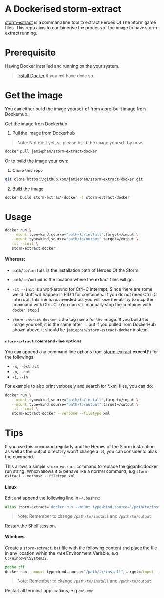 # A Dockerised storm-extract

[storm-extract](https://github.com/nydus/storm-extract) is a command line tool to extract Heroes Of The Storm game files. This repo aims to containerise the process of the image to have storm-extract running.

# Prerequisite

Having Docker installed and running on the your system. 

> [Install Docker](https://www.docker.com/) if you not have done so.

# Get the image

You can either build the image yourself of from a pre-built image from Dockerhub.

Get the image from Dockerhub

1. Pull the image from Dockerhub

> Note: Not exist yet, so please build the image yourself by now.
```bash
docker pull jamiephan/storm-extract-docker
```

Or to build the image your own:

1. Clone this repo

```bash
git clone https://github.com/jamiephan/storm-extract-docker.git
```

2. Build the image

```bash
docker build storm-extract-docker -t storm-extract-docker
```

# Usage

```bash
docker run \
   --mount type=bind,source="path/to/install",target=/input \
   --mount type=bind,source="path/to/output",target=/output \
   -it --init \ 
   storm-extract-docker
```

#### Whereas:

- `path/to/install` is the installation path of Heroes Of the Storm.

- `path/to/output` is the location where the extract files will go.

- `-it --init` is a workaround for Ctrl+C interrupt. Since there are some weird stuff will happen in PID 1 for containers. If you do not need Ctrl+C interrupt, this line is not needed but you will lose the ability to stop the command with Ctrl+C. (You can still manually stop the container with `docker stop`.)

- `storm-extract-docker` is the tag name for the image. If you build the image yourself, it is the name after `-t` but if you pulled from DockerHub shown above, it should be `jamiephan/storm-extract-docker` instead.

#### `storm-extract` command-line options

You can append any command line options from [storm-extract](https://github.com/nydus/storm-extract) **except**(!) for the followings:

- `-x`, `--extract`
- `-o`, `--out`
- `-i`, `--in`

For example to also print verbosely and search for *.xml files, you can do:

```bash
docker run \
   --mount type=bind,source="path/to/install",target=/input \
   --mount type=bind,source="path/to/output",target=/output \
   -it --init \ 
   storm-extract-docker --verbose --filetype xml
```

# Tips

If you use this command regularly and the Heroes of the Storm installation as well as the output directory won't change a lot, you can consider to alias the command.

This allows a simple `storm-extract` command to replace the gigantic docker run string. Which allows it to behave like a normal command, e.g `storm-extract --verbose --filetype xml`

#### Linux
Edit and append the following line in `~/.bashrc`:

```bash
alias storm-extract='docker run --mount type=bind,source="/path/to/install",target=/input --mount type=bind,source="/path/to/output",target=/output -it --init storm-extract-docker'
```
>Note: Remember to change `/path/to/install` and `/path/to/output`.

Restart the Shell session.

#### Windows

Create a `storm-extract.bat` file with the following content and place the file in any location within the `PATH` Environment Variable, e.g `C:\Windows\System32`.

```bat
@echo off
docker run --mount type=bind,source="/path/to/install",target=/input --mount type=bind,source="/path/to/output",target=/output -it --init storm-extract-docker %*
```
>Note: Remember to change `/path/to/install` and `/path/to/output`.

Restart all terminal applications, e.g `cmd.exe`

